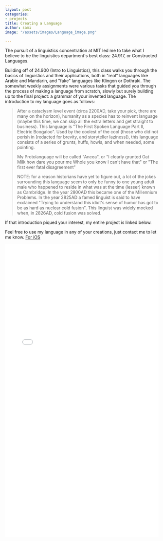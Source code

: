 ```yaml
---
layout: post
categories:
- projects
title: Creating a Language
author: sami
image: "/assets/images/Language_image.png"

---
```

The pursuit of a linguistics concentration at MIT led me to take what I believe to be the linguistics department's best class: 24.917, or Constructed Languages.

Building off of 24.900 (Intro to Linguistics), this class walks you through the basics of linguistics and their applications, both in "real" languages like Arabic and Mandarin, and "fake" languages like Klingon or Dothraki. The somewhat weekly assignments were various tasks that guided you through the process of making a language from scratch, slowly but surely building up to the final project: a grammar of your invented language.  The introduction to my language goes as follows:

> After a cataclysm level event (circa 2200AD, take your pick, there are many on the horizon), humanity as a species has to reinvent language (maybe this time, we can skip all the extra letters and get straight to business). This language is "The First Spoken Language Part II, Electric Boogaloo". Used by the coolest of the cool (those who did not perish in \[redacted for brevity, and storyteller laziness\]), this language consists of a series of grunts, huffs, howls, and when needed, some pointing.
>
> My Protolanguage will be called "Ancea", or "I clearly grunted Oat Milk how dare you pour me Whole you know I can't have that" or "The first ever fatal disagreement"
>
> NOTE: for a reason historians have yet to figure out, a lot of the jokes surrounding this language seem to only be funny to one young adult male who happened to reside in what was at the time (lesser) known as Cambridge.  In the year 2800AD this became one of the Millennium Problems. In the year 2825AD a famed linguist is said to have exclaimed "Trying to understand this idiot's sense of humor has got to be as hard as nuclear cold fusion". This linguist was widely mocked when, in 2826AD, cold fusion was solved.

If that introduction piqued your interest, my entire project is linked below.

Feel free to use my language in any of your creations, just contact me to let me know. [For iOS](../../assets/files/ConLangsFinalProject.pdf)

<embed src="/assets/files/ConLangsFinalProject.pdf" type="application/pdf" style="width: 100%; height: 100vw"/>